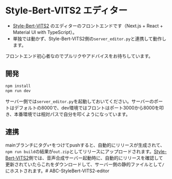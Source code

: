 # Style-Bert-VITS2 エディター

- [Style-Bert-VITS2](https://github.com/litagin02/Style-Bert-VITS2) のエディターのフロントエンドです（Next.js + React + Material UI with TypeScript）。
- 単独では動かず、Style-Bert-VITS2側の`server_editor.py`と連携して動作します。

フロントエンド初心者なのでプルリクやアドバイスをお待ちしています。

## 開発

```bash
npm install
npm run dev
```

サーバー側では`server_editor.py`を起動しておいてください。サーバーのポートはデフォルトの8000で、dev環境ではフロントはポート3000から8000を叩き、本番環境では相対パスで自分を叩くようになっています。

## 連携

mainブランチにタグ`v*`をつけてpushすると、自動的にリリースが生成されて、`npm run build`の結果が`out.zip`としてリリースにアップロードされます。[Style-Bert-VITS2](https://github.com/litagin02/Style-Bert-VITS2)側では、音声合成サーバー起動時に、自動的にリリースを確認して更新されていたらこれをダウンロードして、サーバー側の静的ファイルとして`/`にホストされます。#   A B C - S t y l e B e r t - V I T S 2 - e d i t o r  
 